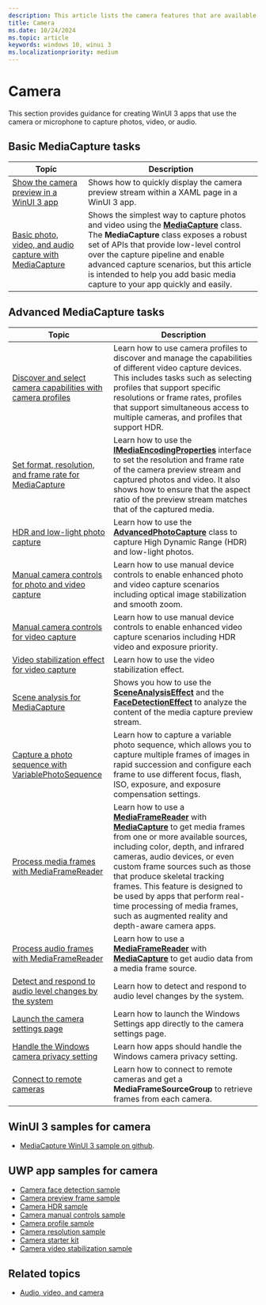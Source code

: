 ```yaml
---
description: This article lists the camera features that are available for WinUI 3 apps and links to the how-to articles that show how to use them.
title: Camera
ms.date: 10/24/2024
ms.topic: article
keywords: windows 10, winui 3
ms.localizationpriority: medium
---
```


# Camera

This section provides guidance for creating WinUI 3 apps that use the camera or microphone to capture photos, video, or audio.

## Basic MediaCapture tasks

| Topic | Description |
|---------------------------|-----------------------------|
| [Show the camera preview in a WinUI 3 app](camera-quickstart-winui3.md) | Shows how to quickly display the camera preview stream within a XAML page in a WinUI 3 app. |
| [Basic photo, video, and audio capture with MediaCapture](basic-photo-capture.md) | Shows the simplest way to capture photos and video using the [**MediaCapture**](/uwp/api/Windows.Media.Capture.MediaCapture) class. The **MediaCapture** class exposes a robust set of APIs that provide low-level control over the capture pipeline and enable advanced capture scenarios, but this article is intended to help you add basic media capture to your app quickly and easily. |

## Advanced MediaCapture tasks

| Topic     | Description          |
|--------------------|---------------------------------------------------------|
| [Discover and select camera capabilities with camera profiles](camera-profiles.md) | Learn how to use camera profiles to discover and manage the capabilities of different video capture devices. This includes tasks such as selecting profiles that support specific resolutions or frame rates, profiles that support simultaneous access to multiple cameras, and profiles that support HDR. |
| [Set format, resolution, and frame rate for MediaCapture](set-media-encoding-properties.md) | Learn how to use the [**IMediaEncodingProperties**](/uwp/api/Windows.Media.MediaProperties.IMediaEncodingProperties) interface to set the resolution and frame rate of the camera preview stream and captured photos and video. It also shows how to ensure that the aspect ratio of the preview stream matches that of the captured media. |
| [HDR and low-light photo capture](hdr-low-light-photo-capture.md) | Learn how to use the [**AdvancedPhotoCapture**](/uwp/api/Windows.Media.Capture.AdvancedPhotoCapture) class to capture High Dynamic Range (HDR) and low-light photos. |
| [Manual camera controls for photo and video capture](capture-device-controls-for-photo-and-video-capture.md) | Learn how to use manual device controls to enable enhanced photo and video capture scenarios including optical image stabilization and smooth zoom. |
| [Manual camera controls for video capture](capture-device-controls-for-video-capture.md) | Learn how to use manual device controls to enable enhanced video capture scenarios including HDR video and exposure priority.  |
| [Video stabilization effect for video capture](effects-for-video-capture.md) | Learn how to use the video stabilization effect.  |
| [Scene analysis for MediaCapture](scene-analysis-for-media-capture.md) | Shows you how to use the [**SceneAnalysisEffect**](/uwp/api/Windows.Media.Core.SceneAnalysisEffect) and the [**FaceDetectionEffect**](/uwp/api/Windows.Media.Core.FaceDetectionEffect) to analyze the content of the media capture preview stream.  |
| [Capture a photo sequence with VariablePhotoSequence](variable-photo-sequence.md) | Learn how to capture a variable photo sequence, which allows you to capture multiple frames of images in rapid succession and configure each frame to use different focus, flash, ISO, exposure, and exposure compensation settings.  |
| [Process media frames with MediaFrameReader](process-media-frames-with-mediaframereader.md) | Learn how to use a [**MediaFrameReader**](/uwp/api/Windows.Media.Capture.Frames.MediaFrameReader) with [**MediaCapture**](/uwp/api/Windows.Media.Capture.MediaCapture) to get media frames from one or more available sources, including color, depth, and infrared cameras, audio devices, or even custom frame sources such as those that produce skeletal tracking frames. This feature is designed to be used by apps that perform real-time processing of media frames, such as augmented reality and depth-aware camera apps.  |
| [Process audio frames with MediaFrameReader](process-media-frames-with-mediaframereader.md) | Learn how to use a [**MediaFrameReader**](/uwp/api/Windows.Media.Capture.Frames.MediaFrameReader) with [**MediaCapture**](/uwp/api/Windows.Media.Capture.MediaCapture) to get audio data from a media frame source.  |
| [Detect and respond to audio level changes by the system](detect-audio-level-changes.md) | Learn how to detect and respond to audio level changes by the system. |
| [Launch the camera settings page](launch-camera-settings.md) | Learn how to launch the Windows Settings app directly to the camera settings page. |
| [Handle the Windows camera privacy setting](camera-privacy-setting.md) | Learn how apps should handle the Windows camera privacy setting. |
| [Connect to remote cameras](connect-to-remote-cameras.md) | Learn how to connect to remote cameras and get a **MediaFrameSourceGroup** to retrieve frames from each camera. |

## WinUI 3 samples for camera

* [MediaCapture WinUI 3 sample on github](https://github.com/microsoft/Windows-Camera/tree/master/Samples/MediaCaptureWinUI3).

## UWP app samples for camera

* [Camera face detection sample](https://github.com/Microsoft/Windows-universal-samples/tree/master/Samples/CameraFaceDetection)
* [Camera preview frame sample](https://github.com/Microsoft/Windows-universal-samples/tree/master/Samples/CameraGetPreviewFrame)
* [Camera HDR sample](https://github.com/Microsoft/Windows-universal-samples/tree/master/Samples/CameraAdvancedCapture)
* [Camera manual controls sample](https://github.com/Microsoft/Windows-universal-samples/tree/master/Samples/CameraManualControls)
* [Camera profile sample](https://github.com/Microsoft/Windows-universal-samples/tree/master/Samples/CameraProfile)
* [Camera resolution sample](https://github.com/Microsoft/Windows-universal-samples/tree/master/Samples/CameraResolution)
* [Camera starter kit](https://github.com/Microsoft/Windows-universal-samples/tree/master/Samples/CameraStarterKit)
* [Camera video stabilization sample](https://github.com/Microsoft/Windows-universal-samples/tree/master/Samples/CameraVideoStabilization)

## Related topics

* [Audio, video, and camera](../audio-video-camera.md)
 

 